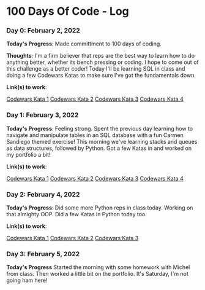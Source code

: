 # 100 Days Of Code - Log

### Day 0: February 2, 2022

**Today's Progress**: Made committment to 100 days of coding.

**Thoughts**: I'm a firm believer that reps are the best way to learn how to do anything better, whether its bench pressing or coding. I hope to come out of this challenge as a better coder! Today I'll be learning SQL in class and doing a few Codewars Katas to make sure I've got the fundamentals down.

**Link(s) to work**: 

[Codewars Kata 1](https://www.codewars.com/kata/55a70521798b14d4750000a4)
[Codewars Kata 2](https://www.codewars.com/kata/56676e8fabd2d1ff3000000c)
[Codewars Kata 3](https://www.codewars.com/kata/56747fd5cb988479af000028)
[Codewars Kata 4](https://www.codewars.com/kata/56bc28ad5bdaeb48760009b0)

### Day 1: February 3, 2022

**Today's Progress**: Feeling strong. Spent the previous day learning how to navigate and manipulate tables in an SQL database with a fun Carmen Sandiego themed exercise! This morning we've learning stacks and queues as data structures, followed by Python. Got a few Katas in and worked on my portfolio a bit! 

**Link(s) to work**:

[Codewars Kata 1](https://www.codewars.com/kata/54edbc7200b811e956000556)
[Codewars Kata 2](https://www.codewars.com/kata/55f9bca8ecaa9eac7100004a)
[Codewars Kata 3](https://www.codewars.com/kata/57356c55867b9b7a60000bd7)
[Codewars Kata 4](https://www.codewars.com/kata/57eadb7ecd143f4c9c0000a3)

### Day 2: February 4, 2022

**Today's Progress**: Did some more Python reps in class today. Working on that almighty OOP. Did a few Katas in Python today too.

**Link(s) to work**:

[Codewars Kata 1](https://www.codewars.com/kata/523b4ff7adca849afe000035)
[Codewars Kata 2](https://www.codewars.com/kata/5390bac347d09b7da40006f6)
[Codewars Kata 3](https://www.codewars.com/kata/554e4a2f232cdd87d9000038)

### Day 3: February 5, 2022

**Today's Progress** Started the morning with some homework with Michel from class. Then worked a little bit on the portfolio. It's Saturday, I'm not going ham here!
<!-- ### Day X: <Date>

**Today's Progress**: 

**Thoughts**:

**Link(s) to work**: -->